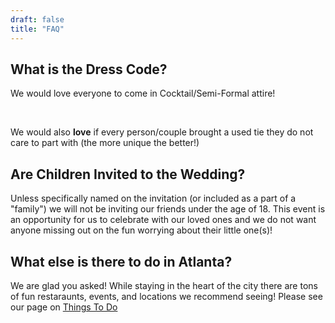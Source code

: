 ```yaml
---
draft: false
title: "FAQ"
---
```


## What is the Dress Code?

We would love everyone to come in Cocktail/Semi-Formal attire!

<br>

We would also **love** if every person/couple brought a used tie they do not care to part with (the more unique the better!)

## Are Children Invited to the Wedding?

Unless specifically named on the invitation (or included as a part of a "family") we will not be inviting our friends under the age of 18. This event is an opportunity for us to celebrate with our loved ones and we do not want anyone missing out on the fun worrying about their little one(s)!

## What else is there to do in Atlanta? 

We are glad you asked! While staying in the heart of the city there are tons of fun restaraunts, events, and locations we recommend seeing! Please see our page on <a href="/things-to-do">Things To Do</a> 